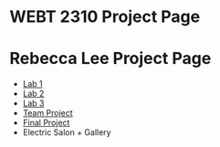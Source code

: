 # WEBT 2310 Project Page

<h1>Rebecca Lee Project Page</h1>

<ul>
<li><a href="lab1/index.html" target="_blank">Lab 1</a></li>
  <li><a href="lab2/index.html" target="_blank">Lab 2</a></li>
  <li><a href="lab3/index.html" target="_blank">Lab 3</a></li>
  <li><a href="team_project/index.html" target="_blank">Team Project</a></li>
  <li><a href="final/index.html" target="_blank">Final Project</a></li>
  <li><a hreef="electric_salon/index.html" target="_blank">Electric Salon + Gallery</a></li>
</ul>

